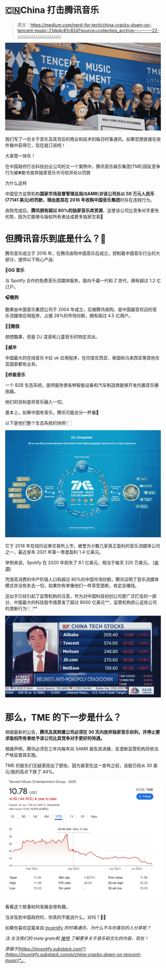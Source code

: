 # 🇨🇳China 打击腾讯音乐

> 原文：<https://medium.com/nerd-for-tech/china-cracks-down-on-tencent-music-21de4c61c82d?source=collection_archive---------22----------------------->

![](img/82e5399fca2215c3d630a44fb4ec4bb4.png)

我们写了一份关于音乐及其背后的商业和技术的每日时事通讯。如果您想直接在收件箱中获得它，现在就订阅吧！

大家周一快乐！

在中国政府打击科技创业公司的又一个案例中，腾讯音乐娱乐集团(TME)因反竞争行为被❌勒令放弃独家音乐许可权并处以罚款

为什么这样

中国官方监管机构**国家市场监督管理总局(SAMR**)**对该公司处以 50 万元人民币(77141 美元)**的罚款，理由是其在 2016 年收购**中国音乐集团**时存在违规行为。

收购完成后，**腾讯拥有超过 80%的独家音乐库资源**，这使该公司比竞争对手更有优势，因为它能够与版权所有者达成更多独家交易📝

# 但腾讯音乐到底是什么？🤔

腾讯音乐成立于 2016 年，在腾讯收购中国音乐后成立，控制着中国音乐行业的大部分，提供以下核心产品:

**🎵QQ 音乐**

与 Spotify 合作的免费音乐流媒体服务，面向千禧一代和 Z 世代，拥有超过 1.2 亿订户。

**🎧酷狗**

酷果由中国音乐集团公司于 2004 年成立，后被腾讯收购，是中国最受欢迎的音乐流媒体应用程序，占据 28%的市场份额，拥有超过 4.5 亿用户。

**👶🏻酷我**

想想酷果，但是 DJ 混音和儿童音乐的特定流派。

**🎤威辛**

中国最大的在线音乐卡拉 ok 应用程序，在印度尼西亚、泰国和马来西亚等其他东亚国家都有业务。

**📲终极音乐**

一个 B2B 生态系统，提供服务使各种智能设备和汽车制造商能够开发内置音乐播放器。

他们的目标是将音乐融入一切。

基本上，如果中国有音乐，腾讯可能会分一杯羹🤑

以下是他们整个生态系统的快照👇🏻

![](img/2a73d18d826db3d7cf841d72451406b1.png)

它于 2018 年在纽约证券交易所上市，被誉为少数几家真正盈利的音乐流媒体公司之一，最近宣布 2021 年第一季度盈利 1.4 亿美元。

举例来说，Spotify 在 2020 年损失了 8.1 亿美元，相当于每天 220 万美元。 [(来源)](https://www.musicbusinessworldwide.com/spotify-lost-the-equivalent-of-2-2m-every-day-in-2020-as-it-spent-over-1bn-on-sales-and-marketing-for-the-first-time/)

凭借高消费的中产阶级人口和超过 80%的中国市场份额，腾讯证明了音乐流媒体模式并没有失去一切，如果你有幸像他们一样享受垄断，肯定会赚钱。

这似乎已经引起了监管机构的注意，作为对中国科技初创公司更广泛打击的一部分，中国最大的科技股市值蒸发了超过 8000 亿美元**，监管机构担心这些公司的垄断行为👇🏻**

![](img/0bdbbd248226fc36b507283e39dcb1d9.png)

# 那么，TME 的下一步是什么？

根据最新的公告，**腾讯及其附属公司必须在 30 天内放弃独家音乐权利，并停止要求版权所有者给予该公司比其竞争对手更好的待遇。**

根据声明，腾讯必须在三年内每年向 SAMR 报告其进展，反垄断监管机构将依法严格监督其实施。

TME 的股东们无疑表现出了胆怯，因为甚至在这一宣布之前，该股已经从 30 美元/股的高点下跌了 44%。

![](img/e92f4fdc2f238af8b9aa01e99853d9a7.png)

看看这个故事如何发展会很有趣。

当涉及到中国政府时，你真的不能说什么，对吗？🤷‍♂️

如果你喜欢这篇来自 [Incentify](https://incentify.substack.com) *的时事通讯，为什么不与你喜欢的人分享呢？*

*注:关注我们的 insta gram*[](https://www.instagram.com/clubincentify/)**和* [*推特*](https://twitter.com/clubincentify) *了解更多关于音乐和文化的内容，现在！**

**原载于*[*https://incentify.substack.com*](https://incentify.substack.com/p/china-cracks-down-on-tencent-music)*。**